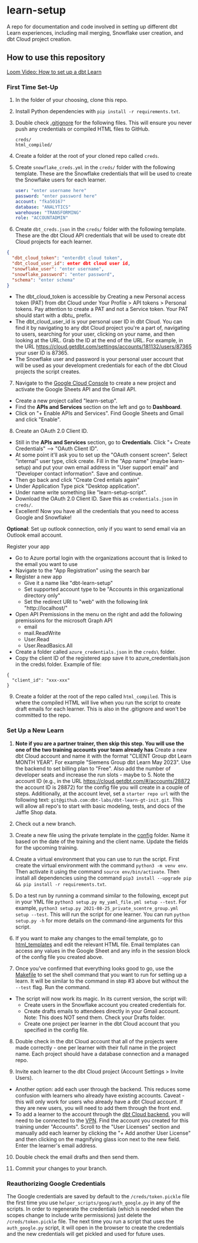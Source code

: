 # learn-setup

A repo for documentation and code involved in setting up different dbt Learn experiences, including mail merging, Snowflake user creation, and dbt Cloud project creation.

## How to use this repository

<!-- TODO: make new Loom video that includes the dbt Cloud project creation -->

[Loom Video: How to set up a dbt Learn](https://www.loom.com/share/59561da83d9b4dc59d22aaa0dc95c7e9)

### First Time Set-Up

1. In the folder of your choosing, clone this repo.

2. Install Python dependencies with `pip install -r requirements.txt`.

3. Double check [.gitignore](.gitignore) for the following files. This will ensure you never push any credentials or compiled HTML files to GitHub.

   ```
   creds/
   html_compiled/
   ```

4. Create a folder at the root of your cloned repo called `creds`.

5. Create `snowflake_creds.yml` in the `creds/` folder with the following template. These are the Snowflake credentials that will be used to create the Snowflake users for each learner.

   ```yml
   user: "enter username here"
   password: "enter password here"
   account: "fka50167"
   database: "ANALYTICS"
   warehouse: "TRANSFORMING"
   role: "ACCOUNTADMIN"
   ```

6. Create `dbt_creds.json` in the `creds/` folder with the following template. These are the dbt Cloud API credentials that will be used to create dbt Cloud projects for each learner.

  ```json
  {
    "dbt_cloud_token": "enterdbt cloud token",
    "dbt_cloud_user_id": enter dbt cloud user id,
    "snowflake_user": "enter username",
    "snowflake_password": "enter password",
    "schema": "enter schema"
  }
  ```

  - The dbt_cloud_token is accessible by Creating a new Personal access token (PAT) from dbt Cloud under Your Profile > API tokens > Personal tokens. Pay attention to create a PAT and not a Service token. Your PAT should start with a dbtu_ prefix.
  - The dbt_cloud_user_id is your personal user ID in dbt Cloud. You can find it by navigating to any dbt Cloud project you're a part of, navigating to users, searching for your user, clicking on your name, and then looking at the URL. Grab the ID at the end of the URL. For example, in the URL https://cloud.getdbt.com/settings/accounts/181132/users/87365 your user ID is 87365.
  - The Snowflake user and password is your personal user account that will be used as your development credentials for each of the dbt Cloud projects the script creates.

7. Navigate to the [Google Cloud Console](https://console.cloud.google.com/home) to create a new project and activate the Google Sheets API and the Gmail API.

- Create a new project called "learn-setup".
- Find the **APIs and Services** section on the left and go to **Dashboard**.
- Click on "+ Enable APIs and Services". Find Google Sheets and Gmail and click "Enable".

8. Create an OAuth 2.0 Client ID.

- Still in the **APIs and Services** section, go to **Credentials**. Click "+ Create Credentials" --> "OAuth Client ID".
- At some point it'll ask you to set up the "OAuth consent screen". Select "internal" user type, click create. Fill in the "App name" (maybe learn-setup) and put your own email address in "User support email" and "Developer contact information". Save and continue. 
- Then go back and click "Create Cred entials again"
- Under Application Type pick "Desktop application".
- Under name write something like "learn-setup-script".
- Download the OAuth 2.0 Client ID. Save this as `credentials.json` in `creds/`.
- Excellent! Now you have all the credentials that you need to access Google and Snowflake!

**Optional**: Set up outlook connection, only if you want to send email via an Outlook email account.

Register your app

- Go to Azure portal login with the organizations account that is linked to the email you want to use
- Navigate to the "App Registration" using the search bar
- Register a new app
   - Give it a name like "dbt-learn-setup"
   - Set supported account type to be "Accounts in this organizational directory only"
   - Set the redirect URI to "web" with the following link "http://localhost/"
- Open API Premissions in the menu on the right and add the following premissions for the microsoft Graph API
   - email
   - mail.ReadWrite
   - User.Read
   - User.ReadBasics.All
- Create a folder called `azure_credentials.json` in the `creds\` folder. 
- Copy the client ID of the registered app save it to azure_credentials.json in the creds\ folder. Example of file:

```
{
  "client_id": "xxx-xxx"
}
```


9. Create a folder at the root of the repo called `html_compiled`. This is where the compiled HTML will live when you run the script to create draft emails for each learner. This is also in the .gitignore and won't be committed to the repo.
   

### Set Up a New Learn

1. **Note if you are a partner trainer, then skip this step. You will use the one of the two training accounts your team already has**
Create a new dbt Cloud account and name it with the format "CLIENT Group dbt Learn MONTH YEAR". For example "Siemens Group dbt Learn May 2023". Use the backend to set billing plan to "Free". Also add the number of developer seats and increase the run slots - maybe to 5. Note the account ID (e.g., in the URL https://cloud.getdbt.com/#/accounts/28872 the account ID is 28872) for the config file you will create in a couple of steps.  Additionally, at the account level, set a `starter repo url` with the following text: `git@github.com:dbt-labs/dbt-learn-gt-init.git`.  This will allow all repo's to start with basic modeling, tests, and docs of the Jaffle Shop data.

2. Check out a new branch.

3. Create a new file using the private template in the [config](config) folder. Name it based on the date of the training and the client name. Update the fields for the upcoming training.

4. Create a virtual environment that you can use to run the script. First create the virtual environment with the command `python3 -m venv env`. Then activate it using the command `source env/bin/activate`. Then install all dependencies using the command `pip3 install --upgrade pip && pip install -r requirements.txt`.

5. Do a test run by running a command similar to the following, except put in your YML file `python3 setup.py my_yaml_file.yml setup --test`. For example, `python3 setup.py 2021-08-25_private_scentre_group.yml setup --test`. This will run the script for one learner. You can run `python setup.py -h` for more details on the command-line arguments for this script.

6. If you want to make any changes to the email template, go to [html_templates](html_templates) and edit the relevant HTML file. Email templates can access any values in the Google Sheet and any info in the session block of the config file you created above.

7. Once you've confirmed that everything looks good to go, use the [Makefile](Makefile) to set the shell command that you want to run for setting up a learn. It will be similar to the command in step #3 above but without the `--test` flag. Run the command.

- The script will now work its magic. In its current version, the script will:
  - Create users in the Snowflake account you created credentials for.
  - Create drafts emails to attendees directly in your Gmail account. Note: This does NOT send them. Check your Drafts folder.
  - Create one project per learner in the dbt Cloud account that you specified in the config file.

8. Double check in the dbt Cloud account that all of the projects were made correctly - one per learner with their full name in the project name. Each project should have a database connection and a managed repo.

9. Invite each learner to the dbt Cloud project (Account Settings > Invite Users).
  - Another option: add each user through the backend. This reduces some confusion with learners who already have existing accounts. Caveat - this will only work for users who already have a dbt Cloud account. If they are new users, you will need to add them through the front end.
  - To add a learner to the account through the [dbt Cloud backend](https://cloud.getdbt.com/backend/), you will need to be connected to the [VPN](https://www.notion.so/dbtlabs/VPN-Setup-Guide-e169db2aa0a24bfeb16396f92cadfb20). Find the account you created for this training under "Accounts". Scroll to the "User Licenses" section and manually add each learner by clicking the "+ Add another User License" and then clicking on the magnifying glass icon next to the new field. Enter the learner's email address. 

10. Double check the email drafts and then send them.

11. Commit your changes to your branch.


### Reauthorizing Google Credentials
The Google credentials are saved by default to the `/creds/token.pickle` file the first time you use `helper_scripts/goog/auth_google.py` in any of the scripts. In order to regenerate the credentials (which is needed when the scopes change to include write permissions) just delete the `/creds/token.pickle` file. The next time you run a script that uses the `auth_google.py` script, it will open in the browser to create the credentials and the new credentials will get pickled and used for future uses.
